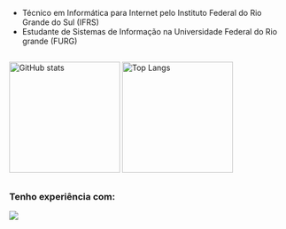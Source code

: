 * Técnico em Informática para Internet pelo Instituto Federal do Rio Grande do Sul (IFRS)
* Estudante de Sistemas de Informação na Universidade Federal do Rio grande (FURG)

##

<div>
  <img alt="GitHub stats" src="https://github-readme-stats.vercel.app/api?username=GuilhermeTavares4&show_icons=true&theme=merko&count_private=true&rank_icon=github&hide_border=true&card_width=400&border_radius=5" height="200px">
  <img alt="Top Langs" src="https://github-readme-stats.vercel.app/api/top-langs/?username=GuilhermeTavares4&layout=compact&theme=merko&hide_border=true&border_radius=5" height="200px">
</div>

##

### Tenho experiência com:
[![](https://skillicons.dev/icons?i=html,css,js,php,python,postgres,mysql,git,csharp,unity)](https://skillicons.dev)
